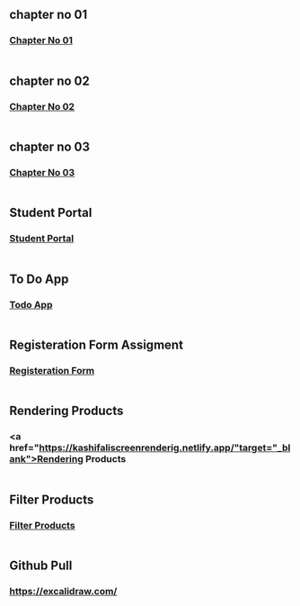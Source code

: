 <!-- 
##  chapter no 01
### https://chapter-01-js.netlify.app/

##  chapter no 02
### https://jaca-script-chapter-02.netlify.app/

##  chapter no 03
### https://chapter-no-03.netlify.app/

##  Student Portal
### https://student-portal2.netlify.app/

##  To Do App
### https://todo-kashifali.netlify.app/

##  Registeration Form Assigment 
### https://registration-form-kashifali.netlify.app/

##  Rendering Products
### https://kashifaliscreenrenderig.netlify.app/

##  Filter Products
### https://filter-kashifali.netlify.app/

## Github Pull
### https://excalidraw.com/ -->



##  chapter no 01
### <a href="https://chapter-01-js.netlify.app/" target="_blank">Chapter No 01</a> <br /> <br />

##  chapter no 02
### <a href="https://jaca-script-chapter-02.netlify.app/" target="_blank">Chapter No 02</a>  <br /> <br />

##  chapter no 03
### <a href="https://chapter-no-03.netlify.app/" target="_blank">Chapter No 03</a>  <br /> <br />

##  Student Portal
### <a href="https://student-portal2.netlify.app/" target="_blank">Student Portal</a> <br /> <br />

##  To Do App
### <a href="https://todo-kashifali.netlify.app/" target="_blank">Todo App</a><br /> <br />

##  Registeration Form Assigment 
### <a href="https://registration-form-kashifali.netlify.app/" target="_blank">Registeration Form</a><br /> <br />

##  Rendering Products
### <a href="https://kashifaliscreenrenderig.netlify.app/"target="_blank">Rendering Products</a><br /> <br />

##  Filter Products
### <a href="https://filter-kashifali.netlify.app/" target="_blank">Filter Products</a><br /> <br />

## Github Pull
### https://excalidraw.com/







<!-- <h3>
<a href="https://chapter-01-js.netlify.app/" target="_blank">Chapter No 01</a> <br /> <br />
<a href="https://jaca-script-chapter-02.netlify.app/" target="_blank">Chapter No 02</a>  <br /> <br />
<a href="https://chapter-no-03.netlify.app/" target="_blank">Chapter No 03</a>  <br /> <br />
<a href="https://student-portal2.netlify.app/" target="_blank">Student Portal</a> <br /> <br />
<a href="https://todo-kashifali.netlify.app/" target="_blank">Todo App</a><br /> <br />
<a href="https://registration-form-kashifali.netlify.app/" target="_blank">Registeration Form</a><br /> <br />
<a href="https://kashifaliscreenrenderig.netlify.app/"target="_blank">Rendering Products</a><br /> <br />
<a href="https://filter-kashifali.netlify.app/" target="_blank">Filter Products</a><br /> <br />
</h3>

## Thanks For Chechinkg My Links -->
